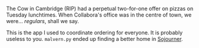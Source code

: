 The Cow in Cambridge (RIP) had a perpetual two-for-one offer on pizzas on Tuesday
lunchtimes. When Collabora's office was in the centre of town, we were…
_regulars_, shall we say.

This is the app I used to coordinate ordering for everyone. It is probably
useless to you. `malvern.py` ended up finding a better home in [Sojourner][].

[Sojourner]: https://willthompson.co.uk/sojourner/
